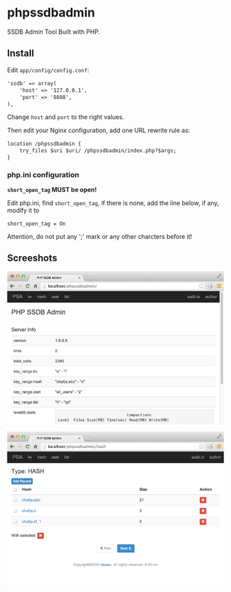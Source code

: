 phpssdbadmin
============

SSDB Admin Tool Built with PHP.

## Install

Edit `app/config/config.conf`:

	'ssdb' => array(
		'host' => '127.0.0.1',
		'port' => '8888',
	),

Change `host` and `port` to the right values.

Then edit your Nginx configuration, add one URL rewrite rule as:

	location /phpssdbadmin {
		try_files $uri $uri/ /phpssdbadmin/index.php?$args;
	}

### php.ini configuration

__`short_open_tag` MUST be open!__

Edit php.ini, find `short_open_tag`, if there is none, add the line below, if any, modify it to

	short_open_tag = On

Attention, do not put any ';' mark or any other charcters before it!


## Screeshots

![](./imgs/phpssdbadmin-index.png)

![](./imgs/phpssdbadmin-hash.png)

